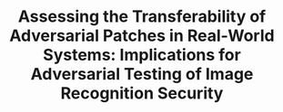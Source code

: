 ---
title: "Assessing the Transferability of Adversarial Patches in Real-World Systems: Implications for Adversarial Testing of Image Recognition Security"
authors: "Stephan Kleber, Tim Palm, Jeremias Eppler, Dennis Eisermann, Frank Kargl"
year: 2025
journal: "The 55th Annual IEEE/IFIP International Conference on Dependable Systems and Networks"
doi: 
---